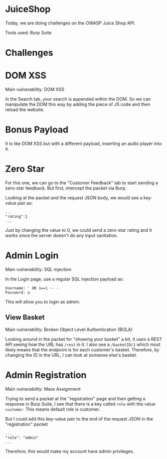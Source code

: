 # JuiceShop
Today, we are doing challenges on the OWASP Juice Shop API. 

Tools used: Burp Suite

# Challenges

# DOM XSS
Main vulnerability: DOM XSS

In the Search tab, your search is appended within the DOM. So we can manipulate the DOM this way by adding the piece of JS code and then reload the website.

# Bonus Payload
It is like DOM XSS but with a different payload, inserting an audio player into it.

# Zero Star
For this one, we can go to the "Customer Feedback" tab to start sending a zero-star feedback. But first, intercept the packet via Burp.

Looking at the packet and the request JSON body, we would see a key-value pair as:

    ...
    "rating":1
    ...

Just by changing the value to 0, we could send a zero-star rating and it works since the server doesn't do any input sanitation.

# Admin Login
Main vulnerability: SQL injection

In the Login page, use a regular SQL injection payload as:

    Username: ' OR 1==1 -- -
    Password: a

This will allow you to login as admin.

## View Basket
Main vulnerability: Broken Object Level Authentication (BOLA)

Looking around in the packet for "showing your basket" a bit, it uses a REST API seeing how the URL has `/rest` in it. I also see a `/basketID/1` which most likely means that the endpoint is for each customer's basket. Therefore, by changing the ID in the URL, I can look at someone else's basket.

# Admin Registration
Main vulnerability: Mass Assignment

Trying to send a packet at the "registration" page and then getting a response in Burp Suite, I see that there is a key called `role` with the value `customer`. This means default role is customer. 

But I could add this key-value pair to the end of the request JSON in the "registration" packet 

    ...
    "role": "admin"
    ...

Therefore, this would make my account have admin privileges.


